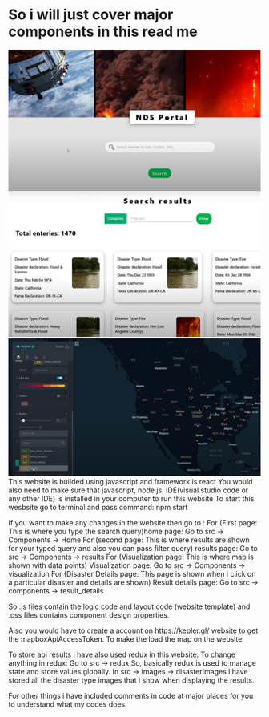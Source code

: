 # So i will just cover major components in this read me
![](nds_portal_homepage.png)
![](nds_portal_results.png)
![](nds_portal_visualization.png)
This website is builded using javascript and framework is react
You would also need to make sure that javascript, node js, IDE(visual studio code or any other IDE) is installed in your computer to run this website
To start this wesbsite go to terminal and pass command: npm start

If you want to make any changes in the website then go to :
For (First page: This is where you type the search query)home page: Go to src -> Components -> Home
For (second page: This is where results are shown for your typed query and also you can pass filter query) results page: Go to src -> Components -> results
For (Visualization page: This is where map is shown with data points) Visualization page: Go to src -> Components -> visualization
For (Disaster Details page: This page is shown when i click on a particular disaster and details are shown) Result details page: Go to src -> components -> result_details

So .js files contain the logic code and layout code (website template) and .css files contains component design properties.

Also you would have to create a account on https://kepler.gl/ website to get the mapboxApiAccessToken. To make the load the map on the website.

To store api results i have also used redux in this website. To change anything in redux: Go to src -> redux
So, basically redux is used to manage state and store values globally. 
In src -> images -> disasterImages i have stored all the disaster type images that i show when displaying the results.

For other things i have included comments in code at major places for you to understand what my codes does.
